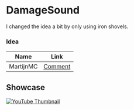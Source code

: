 # DamageSound

I changed the idea a bit by only using iron shovels.

### Idea
| Name | Link |
| --- | --- |
| MartijnMC | [Comment](https://www.reddit.com/r/admincraft/comments/y2bkka/comment/is39k9f/?utm_source=share&utm_medium=web2x&context=3) |

## Showcase

[![YouTube Thumbnail](https://img.youtube.com/vi/PDz7VKOoXF8/0.jpg)](https://www.youtube.com/watch?v=PDz7VKOoXF8)
